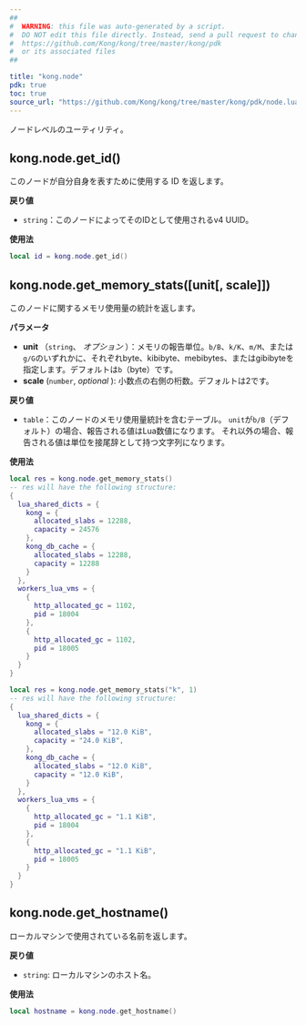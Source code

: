 ```yaml
---
##
#  WARNING: this file was auto-generated by a script.
#  DO NOT edit this file directly. Instead, send a pull request to change
#  https://github.com/Kong/kong/tree/master/kong/pdk
#  or its associated files
##

title: "kong.node"
pdk: true
toc: true
source_url: "https://github.com/Kong/kong/tree/master/kong/pdk/node.lua"
---
```

ノードレベルのユーティリティ。

kong.node.get\_id\(\)
------------------------

このノードが自分自身を表すために使用する ID を返します。

**戻り値** 

* `string`：このノードによってそのIDとして使用されるv4 UUID。

**使用法** 

```lua
local id = kong.node.get_id()
```

kong.node.get\_memory\_stats\(\[unit\[, scale\]\]\)
-------------------------------------------------------

このノードに関するメモリ使用量の統計を返します。

**パラメータ** 

* **unit** （`string`、 *オプション* ）：メモリの報告単位。`b/B`、`k/K`、`m/M`、または`g/G`のいずれかに、それぞれbyte、kibibyte、mebibytes、またはgibibyteを指定します。デフォルトは`b`（byte）です。
* **scale** \(`number`, *optional* \): 小数点の右側の桁数。デフォルトは2です。

**戻り値** 

* `table`：このノードのメモリ使用量統計を含むテーブル。 `unit`が`b/B`（デフォルト）の場合、報告される値はLua数値になります。 それ以外の場合、報告される値は単位を接尾辞として持つ文字列になります。

**使用法** 

```lua
local res = kong.node.get_memory_stats()
-- res will have the following structure:
{
  lua_shared_dicts = {
    kong = {
      allocated_slabs = 12288,
      capacity = 24576
    },
    kong_db_cache = {
      allocated_slabs = 12288,
      capacity = 12288
    }
  },
  workers_lua_vms = {
    {
      http_allocated_gc = 1102,
      pid = 18004
    },
    {
      http_allocated_gc = 1102,
      pid = 18005
    }
  }
}

local res = kong.node.get_memory_stats("k", 1)
-- res will have the following structure:
{
  lua_shared_dicts = {
    kong = {
      allocated_slabs = "12.0 KiB",
      capacity = "24.0 KiB",
    },
    kong_db_cache = {
      allocated_slabs = "12.0 KiB",
      capacity = "12.0 KiB",
    }
  },
  workers_lua_vms = {
    {
      http_allocated_gc = "1.1 KiB",
      pid = 18004
    },
    {
      http_allocated_gc = "1.1 KiB",
      pid = 18005
    }
  }
}
```

kong.node.get\_hostname\(\)
------------------------------

ローカルマシンで使用されている名前を返します。

**戻り値** 

* `string`: ローカルマシンのホスト名。

**使用法** 

```lua
local hostname = kong.node.get_hostname()
```

